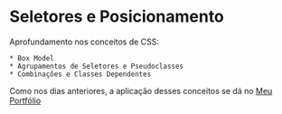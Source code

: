 # Seletores e Posicionamento

Aprofundamento nos conceitos de CSS:

    * Box Model
    * Agrupamentos de Seletores e Pseudoclasses
    * Combinações e Classes Dependentes

Como nos dias anteriores, a aplicação desses conceitos se dá no [Meu Portfólio](https://https://davifreitas1.github.io)
